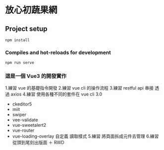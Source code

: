 # 放心初蔬果網

## Project setup
```
npm install
```

### Compiles and hot-reloads for development
```
npm run serve
```

### 這是一個 Vue3 的開發實作

1.練習 vue 的基礎指令開發
2.練習 vue cli 的操作流程
3.練習 restful api 串接 透過 axios
4.練習 使用各種不同的套件在 vue cli 3.0 
  - ckeditor5
  - miit
  - swiper
  - vee-validate
  - vue-sweetalert2
  - vue-router
  - vue-loading-overlay 自定義 讀取樣式
5.練習 將頁面拆成元件去管理
6.練習 從頭到尾刻出版面 ＋ RWD 
